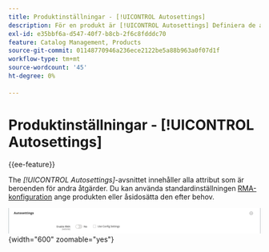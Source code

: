 ```yaml
---
title: Produktinställningar - [!UICONTROL Autosettings]
description: För en produkt är [!UICONTROL Autosettings] Definiera de attribut som är beroenden för andra åtgärder.
exl-id: e35bbf6a-d547-40f7-b8cb-2f6c8fdddc70
feature: Catalog Management, Products
source-git-commit: 01148770946a236ece2122be5a88b963a0f07d1f
workflow-type: tm+mt
source-wordcount: '45'
ht-degree: 0%

---
```


# Produktinställningar - [!UICONTROL Autosettings]

{{ee-feature}}

The _[!UICONTROL Autosettings]_-avsnittet innehåller alla attribut som är beroenden för andra åtgärder. Du kan använda standardinställningen [RMA-konfiguration](../stores-purchase/rma-configure.md) ange produkten eller åsidosätta den efter behov.

![Autoinställningar](./assets/product-autosettings.png){width="600" zoomable="yes"}
